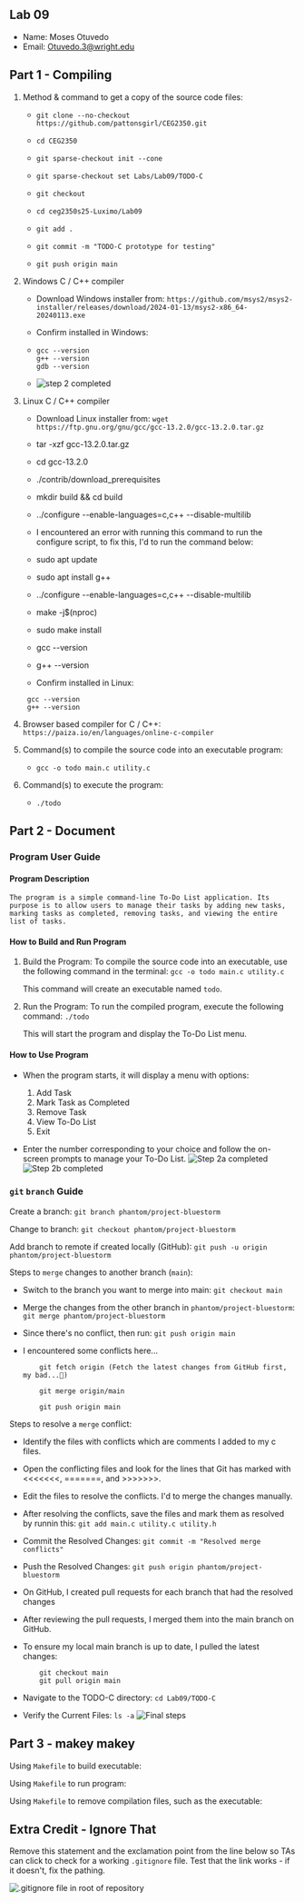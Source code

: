 ## Lab 09

- Name: Moses Otuvedo
- Email: Otuvedo.3@wright.edu

## Part 1 - Compiling

1. Method & command to get a copy of the source code files:
    -   `git clone --no-checkout https://github.com/pattonsgirl/CEG2350.git`

    -   `cd CEG2350`

    -   `git sparse-checkout init --cone`

    -   `git sparse-checkout set Labs/Lab09/TODO-C`

    -   `git checkout`

    -   `cd ceg2350s25-Luximo/Lab09`

    -   `git add .`

    -   `git commit -m "TODO-C prototype for testing"`

    -   `git push origin main`


2. Windows C / C++ compiler
   - Download Windows installer from: `https://github.com/msys2/msys2-installer/releases/download/2024-01-13/msys2-x86_64-20240113.exe`

   - Confirm installed in Windows: 
    -   ```
        gcc --version
        g++ --version
        gdb --version
        ```
    -   ![step 2 completed](image.png)


3. Linux C / C++ compiler
   - Download Linux installer from: `wget https://ftp.gnu.org/gnu/gcc/gcc-13.2.0/gcc-13.2.0.tar.gz`

   -    tar -xzf gcc-13.2.0.tar.gz
   -    cd gcc-13.2.0
   -    ./contrib/download_prerequisites
   -    mkdir build && cd build
   -   ../configure --enable-languages=c,c++ --disable-multilib
   -    I encountered an error with running this command to  run the configure script, to fix this, I'd to run the command below:
   -    sudo apt update
   -    sudo apt install g++
   -    ../configure --enable-languages=c,c++ --disable-multilib
   -    make -j$(nproc)
   -    sudo make install
   -    gcc --version
   -    g++ --version

   - Confirm installed in Linux: 
   ```
    gcc --version
    g++ --version

   ```
4. Browser based compiler for C / C++: `https://paiza.io/en/languages/online-c-compiler`
5. Command(s) to compile the source code into an executable program: 
    -   `gcc -o todo main.c utility.c`

6. Command(s) to execute the program:
    -   `./todo`

## Part 2 - Document

### Program User Guide

#### Program Description

    The program is a simple command-line To-Do List application. Its purpose is to allow users to manage their tasks by adding new tasks, marking tasks as completed, removing tasks, and viewing the entire list of tasks.


#### How to Build and Run Program
1.  Build the Program: To compile the source code into an executable, use the following command in the terminal:
    `gcc -o todo main.c utility.c`

    This command will create an executable named `todo`.

2.  Run the Program: To run the compiled program, execute the following command:
    `./todo`

    This will start the program and display the To-Do List menu.

#### How to Use Program
-   When the program starts, it will display a menu with options:
    1.  Add Task
    2.  Mark Task as Completed
    3.  Remove Task
    4.  View To-Do List
    5.  Exit

-   Enter the number corresponding to your choice and follow the on-screen prompts to manage your To-Do List.
![Step 2a completed](image-1.png)
![Step 2b completed](image-2.png)

### `git` `branch` Guide

Create a branch: `git branch phantom/project-bluestorm`

Change to branch: `git checkout phantom/project-bluestorm` 

Add branch to remote if created locally (GitHub): `git push -u origin phantom/project-bluestorm`

Steps to `merge` changes to another branch (`main`): 
-   Switch to the branch you want to merge into main:
        `git checkout main`

-   Merge the changes from the other branch in `phantom/project-bluestorm`:
        `git merge phantom/project-bluestorm`

-   Since there's no conflict, then run:
        `git push origin main`

-   I encountered some conflicts here...
    ```
        git fetch origin (Fetch the latest changes from GitHub first, my bad...🥲)

        git merge origin/main

        git push origin main
    ```

Steps to resolve a `merge` conflict: 

-   Identify the files with conflicts which are comments I added to my c files.

-   Open the conflicting files and look for the lines that Git has marked with <<<<<<<, =======, and >>>>>>>.

-   Edit the files to resolve the conflicts. I'd to merge the changes manually.

-   After resolving the conflicts, save the files and mark them as resolved by runnin this:
    `git add main.c utility.c utility.h`

-   Commit the Resolved Changes: 
    `git commit -m "Resolved merge conflicts"` 

-   Push the Resolved Changes:
    `git push origin phantom/project-bluestorm`

-   On GitHub, I created pull requests for each branch that had the resolved changes

-   After reviewing the pull requests, I merged them into the main branch on GitHub.

-   To ensure my local main branch is up to date, I pulled the latest changes:
    ```
        git checkout main
        git pull origin main

    ```

-   Navigate to the TODO-C directory:
    `cd Lab09/TODO-C`

-   Verify the Current Files:
    `ls -a`
![Final steps](image-3.png)


## Part 3 - makey makey

Using `Makefile` to build executable: 

Using `Makefile` to run program:

Using `Makefile` to remove compilation files, such as the executable: 

## Extra Credit - Ignore That

Remove this statement and the exclamation point from the line below so TAs can click to check for a working `.gitignore` file.  Test that the link works - if it doesn't, fix the pathing.

![`.gitignore` file in root of repository](../.gitignore)